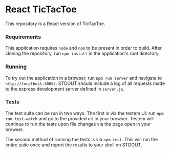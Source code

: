 # React TicTacToe

This repository is a React version of TicTacToe.

### Requirements

This application requires `node` and `npm` to be present in order to build. After cloning the repository, run `npm install` in the application's root directory.

### Running

To try out the application in a browser, run `npm run server` and navigate to `http://localhost:3000/`. STDOUT should include a log of all requests made to the express development server defined in `server.js`.

### Tests

The test suite can be run in two ways. The first is via the testem UI: run `npm run test-watch` and go to the provided url in your browser. Testem will continue to run the tests upon file changes via the page open in your browser.

The second method of running the tests is via `npm test`. This will run the entire suite once and report the results to your shell on STDOUT.
